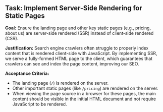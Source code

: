 ## Task: Implement Server-Side Rendering for Static Pages

**Goal:**
Ensure the landing page and other key static pages (e.g., pricing, about us) are server-side rendered (SSR) instead of client-side rendered (CSR).

**Justification:**
Search engine crawlers often struggle to properly index content that is rendered client-side with JavaScript. By implementing SSR, we serve a fully-formed HTML page to the client, which guarantees that crawlers can see and index the page content, improving our SEO.

**Acceptance Criteria:**
- The landing page (`/`) is rendered on the server.
- Other important static pages (like `/pricing`) are rendered on the server.
- When viewing the page source in a browser for these pages, the main content should be visible in the initial HTML document and not require JavaScript to be rendered.
